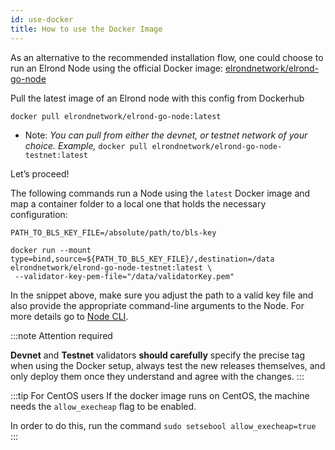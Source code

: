 ```yaml
---
id: use-docker
title: How to use the Docker Image
---
```



As an alternative to the recommended installation flow, one could choose to run an Elrond Node using the official Docker image: [elrondnetwork/elrond-go-node](https://hub.docker.com/r/elrondnetwork/elrond-go-node-testnet)

 Pull the latest image of an Elrond node with this config from Dockerhub

```docker
docker pull elrondnetwork/elrond-go-node:latest
```

- Note: *You can pull from either the devnet, or testnet network of your choice.* *Example,* `docker pull elrondnetwork/elrond-go-node-testnet:latest`  

Let’s proceed!

The following commands run a Node using the `latest` Docker image and map a container folder to a local one that holds the necessary configuration:

```docker
PATH_TO_BLS_KEY_FILE=/absolute/path/to/bls-key

docker run --mount type=bind,source=${PATH_TO_BLS_KEY_FILE}/,destination=/data elrondnetwork/elrond-go-node-testnet:latest \
 --validator-key-pem-file="/data/validatorKey.pem"
```

In the snippet above, make sure you adjust the path to a valid key file and also provide the appropriate command-line arguments to the Node. For more details go to [Node CLI](https://docs.elrond.com/validators/node-cli).

:::note Attention required

**Devnet** and **Testnet** validators **should carefully** specify the precise tag when using the Docker setup, always test the new releases themselves, and only deploy them once they understand and agree with the changes.
:::

:::tip For CentOS users
If the docker image runs on CentOS, the machine needs the `allow_execheap` flag to be enabled.

In order to do this, run the command `sudo setsebool allow_execheap=true`
:::
